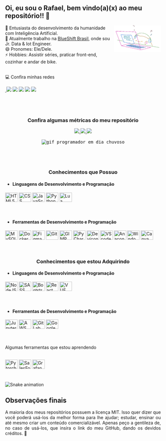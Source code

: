 <!-- Inicio Cabeçalho -->

<!-- Quem sou eu -->
## Oi, eu sou o Rafael, bem vindo(a)(x) ao meu repositório!! 🖖

<!-- Gif pequeno com fundo transparente e formas de alinhamento -->
<img align="right" width="30%" alt="cover" loading="lazy" src="assets/cat.gif" title="Rafael Costa">

<!-- Descrição pessoal -->
🤖 Entusiasta do desenvolvimento da humanidade com Inteligência Artificial. <br>
💼 Atualmente trabalho na [BlueShift Brasil](https://blueshift.com.br/), onde sou Jr. Data & Iot Engineer. <br>
😄 Pronomes: Ele/Dele. <br>
⚡ Hobbies: Assistir séries, praticar front-end, cozinhar e andar de bike. <br>
<!-- Fim do cabeçalho -->

<!-- Meus contatos -->
<br>
💻 Confira minhas redes 
<div>
<br>
<!-- Com markdown não da para abrir em outra página, então a marcação _blak não funciona -->
<a href="https://www.linkedin.com/in/rafaelbhcosta/" alt="Linkedin"> <img src="https://img.shields.io/badge/-Linkedin-1A1C26?style=for-the-badge&logo=Linkedin&logoColor=3BBFA7&link=https://www.linkedin.com/in/rafaelbhcosta/"/></a>
<a href="https://www.instagram.com/task.dev/" alt="Instagram"><img src="https://img.shields.io/badge/-Instagram-1A1C26?style=for-the-badge&logo=Instagram&logoColor=3BBFA7&link=https://www.instagram.com/task.dev/"/></a>
<a href="https://discord.gg/rv6gCMt2UN" alt="Discord"><img src="https://img.shields.io/badge/-Discord-1A1C26?style=for-the-badge&logo=Discord&logoColor=3BBFA7&link=https://discord.gg/rv6gCMt2UN"/></a> 
<a href="https://www.youtube.com/channel/UCOraid8V8VIachUMWXbHQyQ" alt="Youtube"><img src="https://img.shields.io/badge/-Youtube-1A1C26?style=for-the-badge&logo=Youtube&logoColor=3BBFA7&link=https://www.youtube.com/channel/UCOraid8V8VIachUMWXbHQyQ"/></a> 
<!-- O email vai abrir o sistema de email do computador e não uma aba no navegador -->
<a href="mailto:bhcosta.rafael@gmail.com" alt="Gmail"><img src="https://img.shields.io/badge/Gmail-1A1C26?style=for-the-badge&logo=Gmail&logoColor=3BBFA7"/></a>
</div>

#

<!-- Sistemas de métricas podem ser consultadas nos meus repositórios com estrela para mais estilos -->
<div align="center">
<br>

<!-- Tomar cuidado com as cores, pode várias algumas entre os quadrados, mesmo com o mesmo tema -->
### Confira algumas métricas do meu repositório
  <a href="https://github.com/rafaelbhcosta">
  <img height="150em" src="https://github-readme-stats.vercel.app/api?username=rafaelbhcosta&show_icons=true&theme=prussian&include_all_commits=true&count_private=true"/>
  <img height="150em" src="https://github-readme-stats.vercel.app/api/top-langs/?username=rafaelbhcosta&layout=compact&langs_count=7&theme=prussian"/>
  <img height="150em" src="https://github-readme-streak-stats.herokuapp.com/?user=rafaelbhcosta&theme=prussian&hide_border=true" />
  </a>
</div>
<br>

<!-- A tag kbd cria uma moldura em volta da imagem -->
<kbd>
  <!-- Uso de gif apenas para tirar um pouco da seriedade do perfil e ficar mais descontraido -->
  <div align="center">
  <img src="https://i.pinimg.com/originals/b5/fd/3f/b5fd3fbe984103e08b9482471484394b.gif" alt="gif programador em dia chuvoso">
  </div>
</kbd>

#
<br>
<!-- Para os conhecimentos optei pelos logos para ficar menos cansativo -->
<!-- Nem todo mundo conhece todos os logos, então criei um sistema com title, onde ao passar o mouse por cima o nome aparece -->
<div align="center">

### Conhecimentos que Possuo
</div>

* ####  Linguagens de Desenvolvimento e Programação 

<div style="display: inline_block">
    <img height="30" width="40" title="HTML5" src="https://cdn.jsdelivr.net/gh/devicons/devicon/icons/html5/html5-original.svg" />
    <img height="30" width="40" title="CSS" src="https://cdn.jsdelivr.net/gh/devicons/devicon/icons/css3/css3-original.svg" />
    <img height="30" width="40" title="JavaScript" src="https://cdn.jsdelivr.net/gh/devicons/devicon/icons/javascript/javascript-original.svg" />
    <img height="30" width="40" title="Python" src="https://cdn.jsdelivr.net/gh/devicons/devicon/icons/python/python-original.svg" />
    <img height="30" width="40" title="Lua" src="https://cdn.jsdelivr.net/gh/devicons/devicon/icons/lua/lua-original-wordmark.svg" />
</div>
<br>
<br>

* ####  Ferramentas de Desenvolvimento e Programação 

<div style="display: inline_block">
    <img height="30" width="40" title="MySQL" src="https://cdn.jsdelivr.net/gh/devicons/devicon/icons/mysql/mysql-original.svg" />
    <img height="30" width="40" title="Docker" src="https://cdn.jsdelivr.net/gh/devicons/devicon/icons/docker/docker-plain.svg" />
    <img height="30" width="40" title="Figma" src="https://cdn.jsdelivr.net/gh/devicons/devicon/icons/figma/figma-original.svg" />
    <img height="30" width="40" title="Git" src="https://cdn.jsdelivr.net/gh/devicons/devicon/icons/git/git-original.svg" />
    <img height="30" width="40" title="GIMP" src="https://cdn.jsdelivr.net/gh/devicons/devicon/icons/gimp/gimp-original.svg" />
    <img height="30" width="40" title="PyCharm" src="https://cdn.jsdelivr.net/gh/devicons/devicon/icons/pycharm/pycharm-original.svg" />
    <img height="30" width="40" title="Devicon" src="https://cdn.jsdelivr.net/gh/devicons/devicon/icons/devicon/devicon-original.svg" />
    <img height="30" width="40" title="VScode" src="https://cdn.jsdelivr.net/gh/devicons/devicon/icons/vscode/vscode-original.svg" />
    <img height="30" width="40" title="Anaconda" src="https://cdn.jsdelivr.net/gh/devicons/devicon/icons/anaconda/anaconda-original.svg" />
    <img height="30" width="40" title="Windowns Power Shell" src="https://cdn.jsdelivr.net/gh/devicons/devicon/icons/windows8/windows8-original.svg" />
    <img height="30" width="40" title="Canva" src="https://cdn.jsdelivr.net/gh/devicons/devicon/icons/canva/canva-original.svg" />
</div>
<br>
<br>

<div align="center">

### Conhecimentos que estou Adquirindo
</div>

* ####  Linguagens de Desenvolvimento e Programação 

<div style="display: inline_block">
    <img height="30" width="40" title="NodeJS" src="https://cdn.jsdelivr.net/gh/devicons/devicon/icons/nodejs/nodejs-original.svg" />
    <img height="30" width="40" title="SASS" src="https://cdn.jsdelivr.net/gh/devicons/devicon/icons/sass/sass-original.svg" />
    <img height="30" width="40" title="Bootstrap" src="https://cdn.jsdelivr.net/gh/devicons/devicon/icons/bootstrap/bootstrap-original.svg" />
    <img height="30" width="40" title="React" src="https://cdn.jsdelivr.net/gh/devicons/devicon/icons/react/react-original.svg" />
    <img height="30" width="40" title="VUE" src="https://cdn.jsdelivr.net/gh/devicons/devicon/icons/vuejs/vuejs-original.svg" />
</div>
<br>
<br>

* ####  Ferramentas de Desenvolvimento e Programação 

<div style="display: inline_block">
    <img height="30" width="40" title="Jupyter" src="https://cdn.jsdelivr.net/gh/devicons/devicon/icons/jupyter/jupyter-original.svg" />
    <img height="30" width="40" title="AWS Services" src="https://cdn.jsdelivr.net/gh/devicons/devicon/icons/amazonwebservices/amazonwebservices-original.svg" />
    <img height="30" width="40" title="GitLab" src="https://cdn.jsdelivr.net/gh/devicons/devicon/icons/gitlab/gitlab-original.svg" />
    <img height="30" width="40" title="GoogleCloud" src="https://cdn.jsdelivr.net/gh/devicons/devicon/icons/googlecloud/googlecloud-original.svg" />
</div>
<br>
<br>

<!-- Decidi por o conteúdo em aprendizado a parte, apenas para fins esteticos  -->
Algumas ferramentas que estou aprendendo
<div style="display: inline_block"><br>
    <img height="30" width="40" title="Pytorch" src="https://cdn.jsdelivr.net/gh/devicons/devicon/icons/pytorch/pytorch-original.svg" />
    <img height="30" width="40" title="SalesForce" src="https://cdn.jsdelivr.net/gh/devicons/devicon/icons/salesforce/salesforce-original.svg" />
    <img height="30" width="40" title="Grafana" src="https://cdn.jsdelivr.net/gh/devicons/devicon/icons/grafana/grafana-original.svg" />

</div>

#

<!-- Clássica cobrinha do github para deixar o perfil mais descontraido -->
<div>

  ![Snake animation](https://github.com/rafaelbhcosta/rafaelbhcosta/blob/output/github-contribution-grid-snake.svg)
</div>

<!-- Observação final para que fique claro o como gostaia que fosse o uso dos meus repositórios -->
## Observações finais
<div align="justify">
A maioria dos meus repositórios possuem a licença MIT. Isso quer dizer que você  poderá usá-los da melhor forma para lhe ajudar; estudar, ensinar ou até mesmo criar um conteúdo comercializável. Apenas peço a gentileza de, no caso de usá-los, que insira o link do meu GitHub, dando os devidos créditos. 🙂
</div>

<!-- Sim meu readme ficou GIGANTEEEEE, mas acho que o readme tem que falar o máximo de você, optei por algo mais extenso mas que ficasse bonito -->

<!-- Como eu me conheço semana que vem posso mudar todo meu readme e deixar bem pequeno, mas no momento é esse mesmo kkkk -->